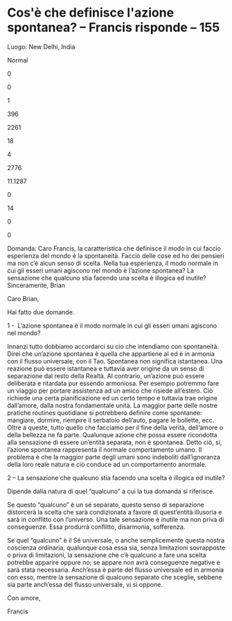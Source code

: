 # Cos'è che definisce l'azione spontanea? – Francis risponde – 155

Luogo: New Delhi, India 

Normal

0

0

1

396

2261

18

4

2776

11.1287

0

14

0

0

Domanda: Caro Francis, la caratteristica che definisce il modo in cui faccio esperienza del mondo &egrave; la spontaneit&agrave;. Faccio delle cose ed ho dei pensieri ma non c&rsquo;&egrave; alcun senso di scelta. Nella tua esperienza, il modo normale in cui gli esseri umani agiscono nel mondo &egrave; l&rsquo;azione spontanea? La sensazione che qualcuno stia facendo una scelta &egrave; illogica ed inutile? Sinceramente, Brian

Caro Brian,

Hai fatto due domande.

1 -&nbsp; L&rsquo;azione spontanea &egrave; il modo normale in cui gli esseri umani agiscono nel mondo?

Innanzi tutto dobbiamo accordarci su cio che intendiamo con spontaneit&agrave;. Direi che un&rsquo;azione spontanea &egrave; quella che appartiene al ed &egrave; in armonia con il flusso universale, con il Tao. Spontanea non significa istantanea. Una reazione pu&ograve; essere istantanea e tuttavia aver origine da un senso di separazione dal resto della Realt&agrave;. Al contrario, un&rsquo;azione pu&ograve; essere deliberata e ritardata pur essendo armoniosa. Per esempio potremmo fare un viaggio per portare assistenza ad un amico che risiede all&rsquo;estero. Ci&ograve; richiede una certa pianificazione ed un certo tempo e tuttavia trae origine dall&rsquo;amore, dalla nostra fondamentale unit&agrave;. La maggior parte delle nostre pratiche routines quotidiane si potrebbero definire come spontanee: mangiare, dormire, riempire il serbatoio dell&rsquo;auto, pagare le bollette, ecc. Oltre a queste, tutto quello che facciamo per il fine della verit&agrave;, dell&rsquo;amore o della bellezza ne fa parte. Qualunque azione che possa essere ricondotta alla sensazione di essere un&rsquo;entit&agrave; separata, non &egrave; spontanea. Detto ci&ograve;, si, l&rsquo;azione spontanea rappresenta il normale comportamento umano. Il problema &egrave; che la maggior parte degli umani sono indeboliti dall&rsquo;ignoranza della loro reale natura e ci&ograve; conduce ad un comportamento anormale.

2 &ndash; La sensazione che qualcuno stia facendo una scelta &egrave; illogica ed inutile?

Dipende dalla natura di quel &ldquo;qualcuno&rdquo; a cui la tua domanda si riferisce.

Se questo &ldquo;qualcuno&rdquo; &egrave; un s&eacute; separato, questo senso di separazione distorcer&agrave; la scelta che sar&agrave; condizionata a favore di quest&rsquo;entit&agrave; illusoria e sar&agrave; in conflitto con l&rsquo;universo. Una tale sensazione &egrave; inutile ma non priva di conseguenze. Essa produrr&agrave; conflitto, disarmonia, sofferenza.

Se quel &ldquo;qualcuno&rdquo; &egrave; il S&eacute; universale, o anche semplicemente questa nostra coscienza ordinaria, qualunque cosa essa sia, senza limitazioni sovrapposte o priva di limitazioni, la sensazione che c&rsquo;&egrave; qualcuno a fare una scelta potrebbe apparire oppure no; se appare non avr&agrave; conseguenze negative e sar&agrave; stata necessaria. Anch&rsquo;essa &egrave; parte del flusso universale ed in armonia con esso, mentre la sensazione di qualcuno separato che sceglie, sebbene sia parte anch&rsquo;essa del flusso universale, vi si oppone.

Con amore,

Francis

